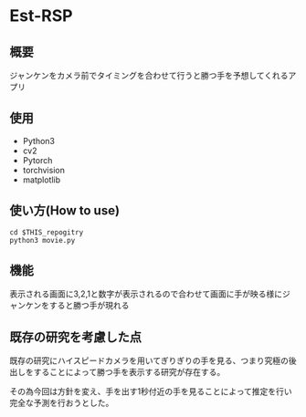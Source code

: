 # Est-RSP

## 概要

ジャンケンをカメラ前でタイミングを合わせて行うと勝つ手を予想してくれるアプリ

## 使用
- Python3
- cv2
- Pytorch
- torchvision
- matplotlib

## 使い方(How to use)

```
cd $THIS_repogitry
python3 movie.py
```

## 機能

表示される画面に3,2,1と数字が表示されるので合わせて画面に手が映る様にジャンケンをすると勝つ手が現れる


## 既存の研究を考慮した点

既存の研究にハイスピードカメラを用いてぎりぎりの手を見る、つまり究極の後出しをすることによって勝つ手を表示する研究が存在する。

その為今回は方針を変え、手を出す1秒付近の手を見ることによって推定を行い完全な予測を行おうとした。
